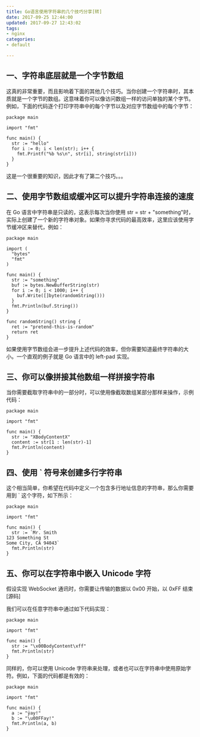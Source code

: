 ```yaml
---
title: Go语言使用字符串的几个技巧分享[转]
date: 2017-09-25 12:44:00
updated: 2017-09-27 12:43:02
tags: 
- nginx
categories: 
- default

---
```

## 一、字符串底层就是一个字节数组

这真的非常重要，而且影响着下面的其他几个技巧。当你创建一个字符串时，其本质就是一个字节的数组。这意味着你可以像访问数组一样的访问单独的某个字节。例如，下面的代码逐个打印字符串中的每个字节以及对应字节数组中的每个字节：
```golang
package main
 
import "fmt"
 
func main() { 
  str := "hello"
  for i := 0; i < len(str); i++ {
    fmt.Printf("%b %s\n", str[i], string(str[i]))
  }
}
```
这是一个很重要的知识，因此才有了第二个技巧。。。


<!--more-->


## 二、使用字节数组或缓冲区可以提升字符串连接的速度

在 Go 语言中字符串是只读的，这表示每次当你使用 str = str + "something"时，实际上创建了一个新的字符串对象。如果你寻求代码的最高效率，这里应该使用字节缓冲区来替代，例如：
```golang
package main
 
import ( 
  "bytes"
  "fmt"
)
 
func main() { 
  str := "something"
  buf := bytes.NewBufferString(str)
  for i := 0; i < 1000; i++ {
    buf.Write([]byte(randomString()))
  }
  fmt.Println(buf.String())
}
 
func randomString() string { 
  ret := "pretend-this-is-random"
  return ret
}
```
如果使用字节数组会进一步提升上述代码的效率，但你需要知道最终字符串的大小。一个直观的例子就是 Go 语言中的 left-pad 实现。

## 三、你可以像拼接其他数组一样拼接字符串

当你需要截取字符串中的一部分时，可以使用像截取数组某部分那样来操作，示例代码：
```golang
package main
 
import "fmt"
 
func main() { 
  str := "XBodyContentX"
  content := str[1 : len(str)-1]
  fmt.Println(content)
}
```
## 四、使用 ` 符号来创建多行字符串

这个相当简单，你希望在代码中定义一个包含多行地址信息的字符串，那么你需要用到 ` 这个字符，如下所示：
```golang
package main
 
import "fmt"
 
func main() { 
  str := `Mr. Smith
123 Something St 
Some City, CA 94043` 
  fmt.Println(str)
}
```
## 五、你可以在字符串中嵌入 Unicode 字符

假设实现 WebSocket 通讯时，你需要让传输的数据以 0x00 开始，以 0xFF 结束[源码]

我们可以在任意字符串中通过如下代码实现：
```golang
package main
 
import "fmt"
 
func main() { 
  str := "\x00BodyContent\xff"
  fmt.Println(str)
}
```
同样的，你可以使用 Unicode 字符串来处理，或者也可以在字符串中使用原始字符。例如，下面的代码都是有效的：
```golang
package main
 
import "fmt"
 
func main() { 
  a := "ÿay!"
  b := "\u00FFay!"
  fmt.Println(a, b)
}
```